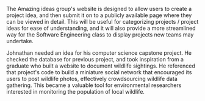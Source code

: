 The Amazing ideas group's website is designed to allow users to create a project idea, and then submit it on to a publicly available
page where they can be viewed in detail. This will be useful for categorizing projects / project ideas for ease of understanding,
and it will also provide a more streamlined way for the Software Engineering class to display projects new teams may undertake.

Johnathan needed an idea for his computer science capstone project. He checked the database for previous project, and took inspiration from a graduate who built a website to document wildlife sightings. He referenced that project's code to build a miniature social network that encouraged its users to post wildlife photos, effectively crowdsourcing wildlife data gathering. This became a valuable tool for environmental researchers interested in monitoring the population of local wildlife.